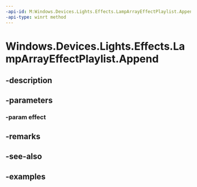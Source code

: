 ```yaml
---
-api-id: M:Windows.Devices.Lights.Effects.LampArrayEffectPlaylist.Append(Windows.Devices.Lights.Effects.ILampArrayEffect)
-api-type: winrt method
---
```


<!-- Method syntax.
public void LampArrayEffectPlaylist.Append(ILampArrayEffect effect)
-->

# Windows.Devices.Lights.Effects.LampArrayEffectPlaylist.Append

## -description

## -parameters
### -param effect

## -remarks

## -see-also

## -examples

